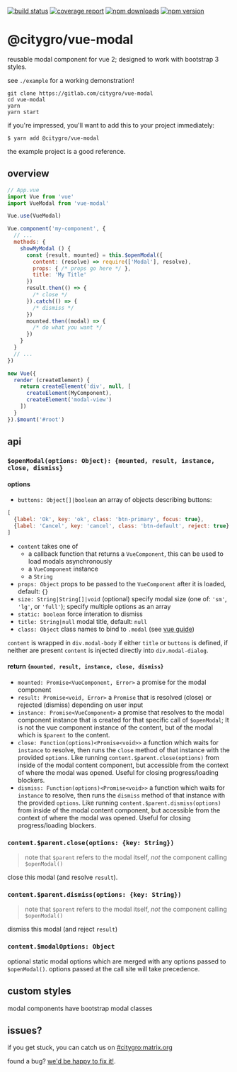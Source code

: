 [![build status](https://gitlab.com/citygro/vue-modal/badges/latest/build.svg)](https://gitlab.com/citygro/vue-modal/commits/latest)
[![coverage report](https://gitlab.com/citygro/vue-modal/badges/latest/coverage.svg)](https://gitlab.com/citygro/vue-modal/commits/latest)
[![npm downloads](https://img.shields.io/npm/dt/@citygro/vue-modal.svg)](https://npmjs.org/package/@citygro/vue-modal)
[![npm version](https://img.shields.io/npm/v/@citygro/vue-modal.svg)](https://npmjs.org/package/@citygro/vue-modal)

@citygro/vue-modal
==================

reusable modal component for vue 2; designed to work with bootstrap 3 styles.


see `./example` for a working demonstration!

```
git clone https://gitlab.com/citygro/vue-modal
cd vue-modal
yarn
yarn start
```

if you're impressed, you'll want to add this to your project immediately:

```
$ yarn add @citygro/vue-modal
```

the example project is a good reference.

## overview

```js
// App.vue
import Vue from 'vue'
import VueModal from 'vue-modal'

Vue.use(VueModal)

Vue.component('my-component', {
  // ...
  methods: {
    showMyModal () {
      const {result, mounted} = this.$openModal({
        content: (resolve) => require(['Modal'], resolve),
        props: { /* props go here */ },
        title: 'My Title'
      })
      result.then(() => {
        /* close */
      }).catch(() => {
        /* dismiss */
      })
      mounted.then((modal) => {
        /* do what you want */
      })
    }
  }
  // ...
})

new Vue({
  render (createElement) {
    return createElement('div', null, [
      createElement(MyComponent),
      createElement('modal-view')
    ])
  }
}).$mount('#root')

```

## api

### `$openModal(options: Object): {mounted, result, instance, close, dismiss}`

#### options

- `buttons: Object[]|boolean` an array of objects describing buttons:
```js
[
  {label: 'Ok', key: 'ok', class: 'btn-primary', focus: true},
  {label: 'Cancel', key: 'cancel', class: 'btn-default', reject: true}
]
```
- `content` takes one of
  - a callback function that returns a `VueComponent`, this can be used to load modals asynchronously
  - a `VueComponent` instance
  - a `String`
- `props: Object` props to be passed to the `VueComponent` after it is loaded, default: `{}`
- `size: String|String[]|void` (optional) specify modal size (one of: `'sm'`, `'lg'`, or `'full'`); specify multiple
  options as an array
- `static: boolean` force interation to dismiss
- `title: String|null` modal title, default: `null`
- `class: Object` class names to bind to `.modal` (see [vue guide])


`content` is wrapped in `div.modal-body` if either `title` or `buttons` is defined, if neither are present `content`
 is injected directly into `div.modal-dialog`.
 
[vue guide]: https://vuejs.org/v2/guide/class-and-style.html

#### return `{mounted, result, instance, close, dismiss}`

- `mounted: Promise<VueComponent, Error>` a promise for the modal component
- `result: Promise<void, Error>` a `Promise` that is resolved (close) or rejected (dismiss) depending on user input
- `instance: Promise<VueComponent>` a promise that resolves to the modal component instance that is created for that specific call of `$openModal`; It is not the vue component instance of the content, but of the modal which is `$parent` to the content.
- `close: Function(options)<Promise<void>>` a function which waits for `instance` to resolve, then runs the `close` method of that instance with the provided `options`. Like running `content.$parent.close(options)` from inside of the modal content component, but accessible from the context of where the modal was opened. Useful for closing progress/loading blockers.
- `dismiss: Function(options)<Promise<void>>` a function which waits for `instance` to resolve, then runs the `dismiss` method of that instance with the provided `options`. Like running `content.$parent.dismiss(options)` from inside of the modal content component, but accessible from the context of where the modal was opened. Useful for closing progress/loading blockers.

### `content.$parent.close(options: {key: String})`

> note that `$parent` refers to the modal itself, *not* the component calling `$openModal()`

close this modal (and resolve `result`).

### `content.$parent.dismiss(options: {key: String})`

> note that `$parent` refers to the modal itself, *not* the component calling `$openModal()`

dismiss this modal (and reject `result`)

### `content.$modalOptions: Object` 

optional static modal options which are merged with any options passed to `$openModal()`. options passed at the call
site will take precedence.

## custom styles

modal components have bootstrap modal classes

## issues?

if you get stuck, you can catch us on [#citygro:matrix.org](https://riot.im/app/#/room/#citygro:matrix.org)

found a bug? [we'd be happy to fix it!](https://gitlab.com/citygro/vue-modal/issues).

